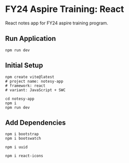 # FY24 Aspire Training: React

React notes app for FY24 aspire training program.

## Run Application
```
npm run dev
```

## Initial Setup

```
npm create vite@latest
# project name: notesy-app
# framework: react
# variant: JavaScript + SWC

cd notesy-app
npm i
npm run dev
```

## Add Dependencies

```
npm i bootstrap
npm i bootswatch

npm i uuid

npm i react-icons
```